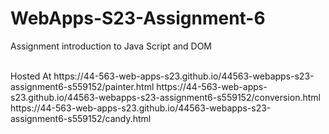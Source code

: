 
# WebApps-S23-Assignment-6
Assignment introduction to Java Script and DOM

<br>
Hosted At https://44-563-web-apps-s23.github.io/44563-webapps-s23-assignment6-s559152/painter.html
https://44-563-web-apps-s23.github.io/44563-webapps-s23-assignment6-s559152/conversion.html
https://44-563-web-apps-s23.github.io/44563-webapps-s23-assignment6-s559152/candy.html
<br>
